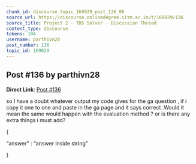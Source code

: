```yaml
---
chunk_id: discourse_topic_169029_post_136_00
source_url: https://discourse.onlinedegree.iitm.ac.in/t/169029/136
source_title: Project 2 - TDS Solver - Discussion Thread
content_type: discourse
tokens: 104
username: parthivn28
post_number: 136
topic_id: 169029
---
```


## Post #136 by parthivn28

**Direct Link**: [Post #136](https://discourse.onlinedegree.iitm.ac.in/t/169029/136)

so I have a doubt whatever output my code gives for the ga question , if i copy it one to one and paste in the ga page and it says correct .Would it mean the same would happen with the evaluation method ? or is there any extra things i must add?

{

“answer” : “answer inside string”

}
